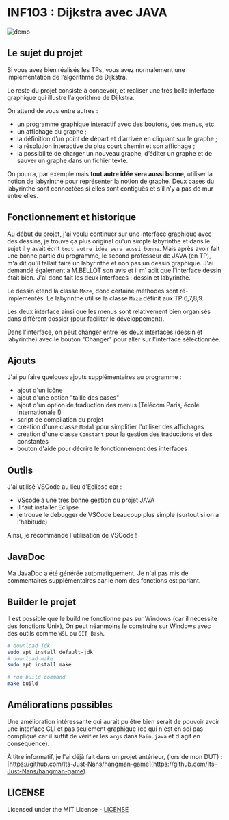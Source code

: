 # INF103 : Dijkstra avec JAVA

![demo](./demo.gif)

## Le sujet du projet

Si vous avez bien réalisés les TPs, vous avez normalement une implémentation de l’algorithme de Dijkstra.

Le reste du projet consiste à concevoir, et réaliser une très belle interface graphique qui illustre l’algorithme de Dijkstra.

On attend de vous entre autres :

- un programme graphique interactif avec des boutons, des menus, etc.
- un affichage du graphe ;
- la définition d’un point de départ et d’arrivée en cliquant sur le graphe ;
- la résolution interactive du plus court chemin et son affichage ;
- la possibilité de charger un nouveau graphe, d’éditer un graphe et de sauver un graphe dans un fichier texte.

On pourra, par exemple mais **tout autre idée sera aussi bonne**, utiliser la notion de labyrinthe pour représenter la notion de graphe. Deux cases du labyrinthe sont connectées si elles sont contiguës et s’il n’y a pas de mur entre elles.

## Fonctionnement et historique

Au début du projet, j'ai voulu continuer sur une interface graphique avec des dessins, je trouve ça plus original qu'un simple labyrinthe et dans le sujet il y avait écrit `tout autre idée sera aussi bonne`. Mais après avoir fait une bonne partie du programme, le second professeur de JAVA (en TP), m'a dit qu'il fallait faire un labyrinthe et non pas un dessin graphique. J'ai demandé également à M.BELLOT son avis et il m' adit que l'interface dessin était bien. J'ai donc fait les deux interfaces : dessin et labyrinthe.

Le dessin étend la classe `Maze`, donc certaine méthodes sont ré-implémentés. Le labyrinthe utilise la classe `Maze` définit aux TP 6,7,8,9.

Les deux interface ainsi que les menus sont relativement bien organisés dans différent dossier (pour faciliter le développement).

Dans l'interface, on peut changer entre les deux interfaces (dessin et labyrinthe) avec le bouton "Changer" pour aller sur l'interface sélectionnée.

## Ajouts

J'ai pu faire quelques ajouts supplémentaires au programme :

- ajout d'un icône
- ajout d'une option "taille des cases"
- ajout d'un option de traduction des menus (Télécom Paris, école internationale !)
- script de compilation du projet
- création d'une classe `Modal` pour simplifier l'utiliser des affichages
- création d'une classe `Constant` pour la gestion des traductions et des constantes
- bouton d'aide pour décrire le fonctionnement des interfaces

## Outils

J'ai utilisé VSCode au lieu d'Eclipse car :

- VScode à une très bonne gestion du projet JAVA
- il faut installer Eclipse
- je trouve le debugger de VSCode beaucoup plus simple (surtout si on a l'habitude)

Ainsi, je recommande l'utilisation de VSCode !

## JavaDoc

Ma JavaDoc a été générée automatiquement. Je n'ai pas mis de commentaires supplémentaires car le nom des fonctions est parlant.

## Builder le projet

Il est possible que le build ne fonctionne pas sur Windows (car il nécessite des fonctions Unix), On peut néanmoins le construire sur Windows avec des outils comme `WSL` ou `GIT Bash`.

```sh
# download jdk
sudo apt install default-jdk
# download make
sudo apt install make

# run build command
make build
```

## Améliorations possibles

Une amélioration intéressante qui aurait pu être bien serait de pouvoir avoir une interface CLI et pas seulement graphique (ce qui n'est en soi pas compliqué car il suffit de vérifier les `args` dans `Main.java` et d'agit en conséquence).

À titre informatif, je l'ai déjà fait dans un projet antérieur, (lors de mon DUT) : [https://github.com/Its-Just-Nans/hangman-game](https://github.com/Its-Just-Nans/hangman-game)

## LICENSE

Licensed under the MIT License - [LICENSE](LICENSE)

